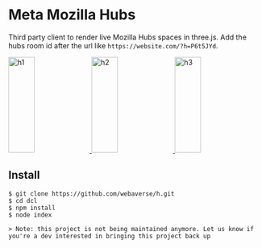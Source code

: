 # Meta Mozilla Hubs

Third party client to render live Mozilla Hubs spaces in three.js. Add the hubs room id after the url like `https://website.com/?h=P6t5JYd`.

<a href="https://i.imgur.com/BCeNeuJ.jpg">
  <img alt="h1" target="_blank" src="https://i.imgur.com/BCeNeuJ.jpg" height="190" width="32%">
</a>
<a href="https://i.imgur.com/44R82BV.png">
  <img alt="h2" target="_blank" src="https://i.imgur.com/44R82BV.png" height="190" width="32%">
</a>
<a href="https://i.imgur.com/0pEruya.png">
  <img alt="h3" target="_blank" src="https://i.imgur.com/0pEruya.png" height="190" width="32%">
</a>

## Install

```
$ git clone https://github.com/webaverse/h.git
$ cd dcl
$ npm install
$ node index
```

`> Note: this project is not being maintained anymore. Let us know if you're a dev interested in bringing this project back up`
